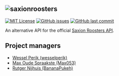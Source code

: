 ![saxionroosters](http://saxionroosters.nl/static/img/saxionroosters-logo-text-2.png)
-----

[![MIT License](https://img.shields.io/badge/license-MIT-blue.svg)](https://github.com/saxionroosters/api/blob/master/LICENSE)
[![GitHub issues](https://img.shields.io/github/issues/saxionroosters/api.svg)](https://github.com/saxionroosters/api/issues?q=is%3Aopen+is%3Aissue)
[![GitHub last commit](https://img.shields.io/github/last-commit/saxionroosters/api.svg)](https://github.com/saxionroosters/api/commits)


An alternative API for the official [Saxion Roosters API](http://api.roosters.saxion.nl/).

## Project managers

- [Wessel Perik (wesselperik)](https://github.com/wesselperik)
- [Max Oude Spraakste (Max053)](https://github.com/Max053)
- [Rutger Nijhuis (BananaPukeh)](https://github.com/BananaPukeh)
